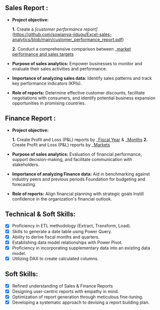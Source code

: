 ## Sales Report :


- **Project objective:** 

    **1.** Create a _[customer performance report]_(https://github.com/sowjanya-jidugu/Excel-sales-analytics/blob/main/customer_performance_report.pdf)
  
    **2.** Conduct a comprehensive comparison between _[market performance and sales targets](https://github.com/sowjanya-jidugu/Excel-sales-analytics/blob/main/market_performance_vstarget.pdf)
- **Purpose of sales analytics:** Empower businesses to monitor and evaluate their sales activities and performance.

- **Importance of analyzing sales data:** Identify sales patterns and track key performance indicators (KPIs).

- **Role of reports:** Determine effective customer discounts, facilitate negotiations with consumers, and identify potential business expansion opportunities in promising countries.


## Finance Report :

- **Project objective:** 

    **1.** Create Profit and Loss (P&L) reports by _[Fiscal Year](https://github.com/sowjanya-jidugu/Excel-sales-analytics/blob/main/P%26L%20statements%20by%20Fiscal%20years.pdf) & _[Months](https://github.com/sowjanya-jidugu/Excel-sales-analytics/blob/main/P%26L%20statements%20by%20Months.pdf)
   **2.** Create Profit and Loss (P&L) reports by _[Markets](https://github.com/sowjanya-jidugu/Excel-sales-analytics/blob/main/P%26L%20statements%20by%20markets.pdf)
- **Purpose of sales analytics:** Evaluation of financial performance, support decision-making, and facilitate communication with stakeholders.

- **Importance of analyzing Finance data:** Aid in benchmarking against industry peers and previous periods Foundation for budgeting and forecasting.

- **Role of reports:** Align financial planning with strategic goals Instill confidence in the organization's financial outlook.


## Technical & Soft Skills:
- [x]	Proficiency in ETL methodology (Extract, Transform, Load).
- [x]	Skills to generate a date table using Power Query.
- [x]	Ability to derive fiscal months and quarters.
- [x]	Establishing data model relationships with Power Pivot.
- [x]	Proficiency in incorporating supplementary data into an existing data model.
- [x]	Utilizing DAX to create calculated columns.

## Soft Skills:
- [x]	Refined understanding of Sales & Finance Reports
- [x]	Designing user-centric reports with empathy in mind.
- [x]	Optimization of report generation through meticulous fine-tuning.
- [x]	Developing a systematic approach to devising a report building plan.
